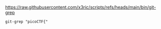 
<https://raw.githubusercontent.com/x3ric/scripts/refs/heads/main/bin/git-grep>

```
git-grep "picoCTF{"
```
